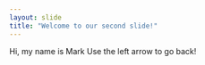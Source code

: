 ```yaml
---
layout: slide
title: "Welcome to our second slide!"
---
```

Hi, my name is Mark
Use the left arrow to go back!
